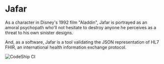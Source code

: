 Jafar
=====

As a character in Disney's 1992 film "Aladdin", Jafar is portrayed as an amoral
psychopath who'll not hesitate to destroy anyone he perceives as a
threat to his own sinister designs.

And, as a software, Jafar is a tool validating the JSON representation
of HL7 FHIR, an international health information exchange protocol.

![CodeShip CI](https://www.codeship.io/projects/f6d808f0-4b93-0131-1120-3e1daed7bd0e/status)
